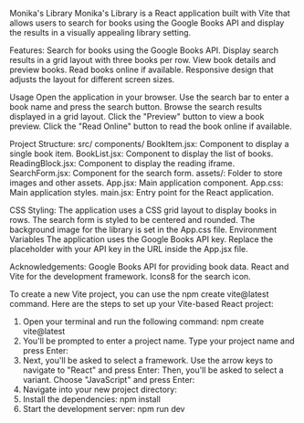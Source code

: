 Monika's Library
Monika's Library is a React application built with Vite that allows users to search for books using the Google Books API and display the results in a visually appealing library setting.

Features:
Search for books using the Google Books API.
Display search results in a grid layout with three books per row.
View book details and preview books.
Read books online if available.
Responsive design that adjusts the layout for different screen sizes.

Usage
Open the application in your browser.
Use the search bar to enter a book name and press the search button.
Browse the search results displayed in a grid layout.
Click the "Preview" button to view a book preview.
Click the "Read Online" button to read the book online if available.

Project Structure:
src/
components/
BookItem.jsx: Component to display a single book item.
BookList.jsx: Component to display the list of books.
ReadingBlock.jsx: Component to display the reading iframe.
SearchForm.jsx: Component for the search form.
assets/: Folder to store images and other assets.
App.jsx: Main application component.
App.css: Main application styles.
main.jsx: Entry point for the React application.

CSS Styling:
The application uses a CSS grid layout to display books in rows.
The search form is styled to be centered and rounded.
The background image for the library is set in the App.css file.
Environment Variables
The application uses the Google Books API key. Replace the placeholder with your API key in the URL inside the App.jsx file.


Acknowledgements:
Google Books API for providing book data.
React and Vite for the development framework.
Icons8 for the search icon.

To create a new Vite project, you can use the npm create vite@latest command. Here are the steps to set up your Vite-based React project:

1. Open your terminal and run the following command:
npm create vite@latest
2. You'll be prompted to enter a project name. Type your project name and press Enter:
3. Next, you'll be asked to select a framework. Use the arrow keys to navigate to "React" and press Enter:
Then, you'll be asked to select a variant. Choose "JavaScript" and press Enter:
4. Navigate into your new project directory:
5. Install the dependencies:
npm install
6. Start the development server:
npm run dev